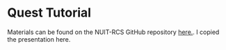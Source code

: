 # Quest Tutorial

Materials can be found on the NUIT-RCS GitHub repository [here.](https://github.com/nuitrcs/intro-quest-ciera-workshop).  I copied the presentation here.
